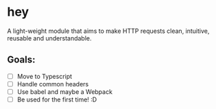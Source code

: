# hey
A light-weight module that aims to make HTTP requests clean, intuitive, reusable and understandable.

## Goals:

- [ ] Move to Typescript
- [ ] Handle common headers
- [ ] Use babel and maybe a Webpack
- [ ] Be used for the first time! :D
